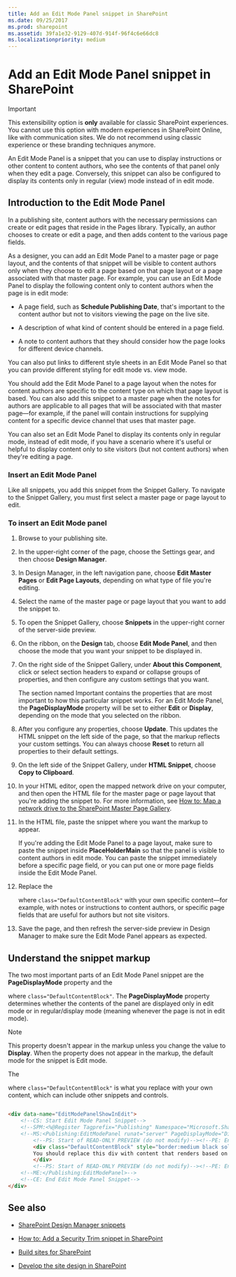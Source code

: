 ```yaml
---
title: Add an Edit Mode Panel snippet in SharePoint
ms.date: 09/25/2017
ms.prod: sharepoint
ms.assetid: 39fa1e32-9129-407d-914f-96f4c6e66dc8
ms.localizationpriority: medium
---
```



# Add an Edit Mode Panel snippet in SharePoint

> [!IMPORTANT] 
> This extensibility option is **only** available for classic SharePoint experiences. You cannot use this option with modern experiences in SharePoint Online, like with communication sites. We do not recommend using classic experience or these branding techniques anymore.

An Edit Mode Panel is a snippet that you can use to display instructions or other content to content authors, who see the contents of that panel only when they edit a page. Conversely, this snippet can also be configured to display its contents only in regular (view) mode instead of in edit mode.

## Introduction to the Edit Mode Panel
<a name="Introduction"> </a>

In a publishing site, content authors with the necessary permissions can create or edit pages that reside in the Pages library. Typically, an author chooses to create or edit a page, and then adds content to the various page fields.
  
    
    
As a designer, you can add an Edit Mode Panel to a master page or page layout, and the contents of that snippet will be visible to content authors only when they choose to edit a page based on that page layout or a page associated with that master page. For example, you can use an Edit Mode Panel to display the following content only to content authors when the page is in edit mode:
  
    
    

- A page field, such as **Schedule Publishing Date**, that's important to the content author but not to visitors viewing the page on the live site.
    
  
- A description of what kind of content should be entered in a page field.
    
  
- A note to content authors that they should consider how the page looks for different device channels.
    
  
You can also put links to different style sheets in an Edit Mode Panel so that you can provide different styling for edit mode vs. view mode.
  
    
    
You should add the Edit Mode Panel to a page layout when the notes for content authors are specific to the content type on which that page layout is based. You can also add this snippet to a master page when the notes for authors are applicable to all pages that will be associated with that master page—for example, if the panel will contain instructions for supplying content for a specific device channel that uses that master page.
  
    
    
You can also set an Edit Mode Panel to display its contents only in regular mode, instead of edit mode, if you have a scenario where it's useful or helpful to display content only to site visitors (but not content authors) when they're editing a page.
  
    
    

### Insert an Edit Mode Panel
<a name="InsertSnippet"> </a>

Like all snippets, you add this snippet from the Snippet Gallery. To navigate to the Snippet Gallery, you must first select a master page or page layout to edit.
  
    
    

### To insert an Edit Mode panel


1. Browse to your publishing site.
    
  
2. In the upper-right corner of the page, choose the Settings gear, and then choose **Design Manager**.
    
  
3. In Design Manager, in the left navigation pane, choose **Edit Master Pages** or **Edit Page Layouts**, depending on what type of file you're editing.
    
  
4. Select the name of the master page or page layout that you want to add the snippet to.
    
  
5. To open the Snippet Gallery, choose **Snippets** in the upper-right corner of the server-side preview.
    
  
6. On the ribbon, on the **Design** tab, choose **Edit Mode Panel**, and then choose the mode that you want your snippet to be displayed in.
    
  
7. On the right side of the Snippet Gallery, under **About this Component**, click or select section headers to expand or collapse groups of properties, and then configure any custom settings that you want.
    
    The section named Important contains the properties that are most important to how this particular snippet works. For an Edit Mode Panel, the **PageDisplayMode** property will be set to either **Edit** or **Display**, depending on the mode that you selected on the ribbon.
    
  
8. After you configure any properties, choose **Update**. This updates the HTML snippet on the left side of the page, so that the markup reflects your custom settings. You can always choose **Reset** to return all properties to their default settings.
    
  
9. On the left side of the Snippet Gallery, under **HTML Snippet**, choose **Copy to Clipboard**.
    
  
10. In your HTML editor, open the mapped network drive on your computer, and then open the HTML file for the master page or page layout that you're adding the snippet to. For more information, see  [How to: Map a network drive to the SharePoint Master Page Gallery](how-to-map-a-network-drive-to-the-sharepoint-master-page-gallery.md).
    
  
11. In the HTML file, paste the snippet where you want the markup to appear.
    
    If you're adding the Edit Mode Panel to a page layout, make sure to paste the snippet inside **PlaceHolderMain** so that the panel is visible to content authors in edit mode. You can paste the snippet immediately before a specific page field, or you can put one or more page fields inside the Edit Mode Panel.
    
  
12. Replace the **<div>** where `class="DefaultContentBlock"` with your own specific content—for example, with notes or instructions to content authors, or specific page fields that are useful for authors but not site visitors.
    
  
13. Save the page, and then refresh the server-side preview in Design Manager to make sure the Edit Mode Panel appears as expected.
    
  

## Understand the snippet markup
<a name="UnderstandMarkup"> </a>

The two most important parts of an Edit Mode Panel snippet are the **PageDisplayMode** property and the **<div>** where `class="DefaultContentBlock"`. The **PageDisplayMode** property determines whether the contents of the panel are displayed only in edit mode or in regular/display mode (meaning whenever the page is not in edit mode).
  
> [!NOTE]
> This property doesn't appear in the markup unless you change the value to **Display**. When the property does not appear in the markup, the default mode for the snippet is Edit mode. 
  
    
    

The **<div>** where `class="DefaultContentBlock"` is what you replace with your own content, which can include other snippets and controls.
  
    
    



```HTML

<div data-name="EditModePanelShowInEdit">
    <!--CS: Start Edit Mode Panel Snippet-->
    <!--SPM:<%@Register Tagprefix="Publishing" Namespace="Microsoft.SharePoint.Publishing.WebControls" Assembly="Microsoft.SharePoint.Publishing, Version=15.0.0.0, Culture=neutral, PublicKeyToken=71e9bce111e9429c"%>-->
    <!--MS:<Publishing:EditModePanel runat="server" PageDisplayMode="Display" CssClass="edit-mode-panel">-->
        <!--PS: Start of READ-ONLY PREVIEW (do not modify)--><!--PE: End of READ-ONLY PREVIEW-->
        <div class="DefaultContentBlock" style="border:medium black solid; background:yellow; color:black; margin:20px; padding:10px;">
        You should replace this div with content that renders based on your Edit Mode Panel Properties.
        </div>
        <!--PS: Start of READ-ONLY PREVIEW (do not modify)--><!--PE: End of READ-ONLY PREVIEW-->
    <!--ME:</Publishing:EditModePanel>-->
    <!--CE: End Edit Mode Panel Snippet-->
</div>
```


## See also
<a name="AdditionalResources"> </a>


-  [SharePoint Design Manager snippets](sharepoint-design-manager-snippets.md)
    
  
-  [How to: Add a Security Trim snippet in SharePoint](how-to-add-a-security-trim-snippet-in-sharepoint.md)
    
  
-  [Build sites for SharePoint](build-sites-for-sharepoint.md)
    
  
-  [Develop the site design in SharePoint](develop-the-site-design-in-sharepoint.md)
    
  

